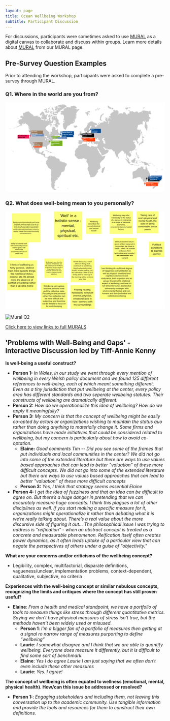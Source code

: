 ```yaml
---
layout: page
title: Ocean Wellbeing Workshop
subtitle: Participant Discussion
---
```


For discussions, participants were sometimes asked to use [MURAL](https://ever-rasy.github.io/oceanwellbeingworkshop.github.io/mural/) as a digital canvas to collaborate and discuss within groups. Learn more details about [MURAL](https://everrasy.github.io/oceanwellbeingworkshop.github.io/mural/) from our MURAL page.



## Pre-Survey Question Examples

Prior to attending the workshop, participants were asked to complete a pre-survey through MURAL.

### Q1. Where in the world are you from?
![Mural Map](/assets/img/mural23_q1.png)

### Q2. What does well-being mean to you personally?
![Mural Q2](/assets/img/mural23_q2.png)

![Mural Q2](/assets/img/muralq2.gif)

[Click here to view links to full MURALS](https://ever-rasy.github.io/oceanwellbeingworkshop.github.io/mural/)

## 'Problems with Well-Being and Gaps' - Interactive Discussion led by Tiff-Annie Kenny

**Is well-being a useful construct?**

- **Person 1:** *In Wales, in our study we went through every mention of wellbeing in every Welsh policy document and we found 125 different references to well-being, each of which meant something different. Even as a tiny jurisdiction that put wellbeing at the center, every policy area has different standards and two seperate wellbeing statutes. Their constructs of wellbeing are dramatically different.*
- **Person 2:** *How do we operationalize this idea of wellbeing? How do we apply it meaningfully?*
- **Person 3:** *My concern is that the concept of wellbeing might be easily co-opted by actors or organizations wishing to maintain the status quo rather than doing anything to materially change it. Some firms and organizations have made initiatives that could be considered related to wellbeing, but my concern is particularly about how to avoid co-optation.*
  - **Elaine:** *Good comments Tim -- Did you see some of the frames that put individuals and local communities in the center? We did not go into some of the extended literature but there are ways to use values based approaches that can lead to better "valuation" of these more difficult concepts. We did not go into some of the extended literature but there are ways to use values based approaches that can lead to better "valuation" of these more difficult concepts*
  - **Person 3:** *Yes, I think that strategy seems essential Elaine*
- **Person 4:** *I get the idea of fuzziness and that an idea can be difficult to agree on. But there’s a huge danger in pretending that we can accurately measure huge concepts. I think this plagues a lot of other disciplines as  well. If you start making a specific measure for it, organizations might operationalize it rather than debating what it is we’re really talking about. There’s a real value about the more discursive side of figuring it out... The philosophical issue I was trying to address is "reification" - when an abstract concept is treated as a concrete and measurable phenomenon. Reification itself often creates power dynamics, as it often leads uptake of a particular view that can negate the perspectives of others under a guise of "objectivity."*

**What are your concerns and/or criticisms of the wellbeing concept?**
- Legibility, complex, multifactorial, disparate definitions, vagueness/unclear, implementation problems, context-dependent, qualitative, subjective, no criteria

**Experiences with the well-being concept or similar nebulous concepts, recognizing the limits and critiques where the concept has still proven useful?**
- **Elaine**: *From a health and medical standpoint, we have a portfolio of tools to measure things like stress through different quantitative metrics. Saying we don’t have physical measures of stress isn’t true, but the methods haven’t been widely used or misused.*
  - **Person 1**: *I’m a bigger fan of a portfolio of measures then getting at a signal ro narrow range of measures purporting to define “wellbeing”*
  - **Laurie**: *I somewhat disagree and I think that we are able to quantify wellbeing. Everyone does measure it differently, but it is difficult to find some sort of benchmark.*
  - **Elaine**: *Yes I do agree Laurie I am just saying that we often don't even include these other measures*
  - **Laurie**: *Yes. I agree!*

**The concept of wellbeing is often equated to wellness (emotional, mental, physical health). How/can this issue be addressed or resolved?**
- **Person 1:**: *Engaging stakeholders and including them, not leaving this conversation up to the academic community. Use tangible information and provide the tools and resources for them to construct their own definitions.*
